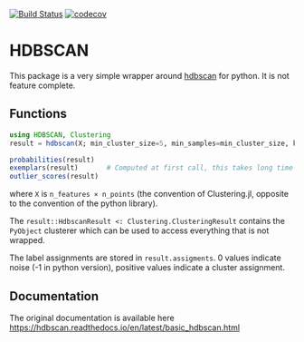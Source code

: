 [![Build Status](https://travis-ci.org/baggepinnen/HDBSCAN.jl.svg?branch=master)](https://travis-ci.org/baggepinnen/HDBSCAN.jl)
[![codecov](https://codecov.io/gh/baggepinnen/HDBSCAN.jl/branch/master/graph/badge.svg)](https://codecov.io/gh/baggepinnen/HDBSCAN.jl)

# HDBSCAN
This package is a very simple wrapper around [hdbscan](https://github.com/scikit-learn-contrib/hdbscan) for python. It is not feature complete.

## Functions

```julia
using HDBSCAN, Clustering
result = hdbscan(X; min_cluster_size=5, min_samples=min_cluster_size, kwargs...)

probabilities(result)
exemplars(result)       # Computed at first call, this takes long time
outlier_scores(result)
```
where `X` is `n_features × n_points` (the convention of Clustering.jl, opposite to the convention of the python library).

The `result::HdbscanResult <: Clustering.ClusteringResult` contains the `PyObject` clusterer which can be used to access everything that is not wrapped.

The label assignments are stored in `result.assigments`. 0 values indicate noise (-1 in python version), positive values indicate a cluster assignment.

## Documentation
The original documentation is available here
https://hdbscan.readthedocs.io/en/latest/basic_hdbscan.html
